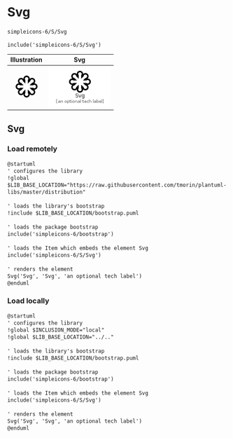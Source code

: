 # Svg


```text
simpleicons-6/S/Svg
```

```text
include('simpleicons-6/S/Svg')
```



| Illustration | Svg |
| :---: | :---: |
| ![illustration for Illustration](../../simpleicons-6/S/Svg.png) | ![illustration for Svg](../../simpleicons-6/S/Svg.Local.png) |




## Svg

### Load remotely
```plantuml
@startuml
' configures the library
!global $LIB_BASE_LOCATION="https://raw.githubusercontent.com/tmorin/plantuml-libs/master/distribution"

' loads the library's bootstrap
!include $LIB_BASE_LOCATION/bootstrap.puml

' loads the package bootstrap
include('simpleicons-6/bootstrap')

' loads the Item which embeds the element Svg
include('simpleicons-6/S/Svg')

' renders the element
Svg('Svg', 'Svg', 'an optional tech label')
@enduml
```

### Load locally
```plantuml
@startuml
' configures the library
!global $INCLUSION_MODE="local"
!global $LIB_BASE_LOCATION="../.."

' loads the library's bootstrap
!include $LIB_BASE_LOCATION/bootstrap.puml

' loads the package bootstrap
include('simpleicons-6/bootstrap')

' loads the Item which embeds the element Svg
include('simpleicons-6/S/Svg')

' renders the element
Svg('Svg', 'Svg', 'an optional tech label')
@enduml
```

